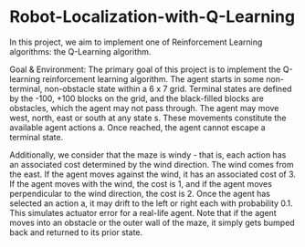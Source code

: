 # Robot-Localization-with-Q-Learning
In this project, we aim to implement one of Reinforcement Learning algorithms: the Q-Learning algorithm.

Goal & Environment: The primary goal of this project is to implement the Q-learning reinforcement learning algorithm. The agent starts in some non-terminal, non-obstacle state within a 6 x 7 grid. Terminal states are defined by the -100, +100 blocks on the grid, and the black-filled blocks are obstacles, which the agent may not pass through. The agent may move west, north, east or south at any state s. These movements constitute the available agent actions a. Once reached, the agent cannot escape a terminal state.


Additionally, we consider that the maze is windy - that is, each action has an associated cost determined by the wind direction. The wind comes from the east. If the agent moves against the wind, it has an associated cost of 3. If the agent moves with the wind, the cost is 1, and if the agent moves perpendicular to the wind direction, the cost is 2. Once the agent has selected an action a, it may drift to the left or right each with probability 0.1. This simulates actuator error for a real-life agent. Note that if the agent moves into an obstacle or the outer wall of the maze, it simply gets bumped back and returned to its prior state.
